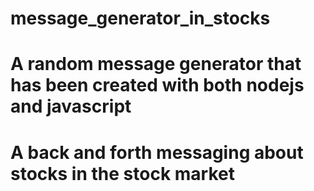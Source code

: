 # message_generator_in_stocks

# A random message generator that has been created with both nodejs and javascript #

# A back and forth messaging about stocks in the stock market #
